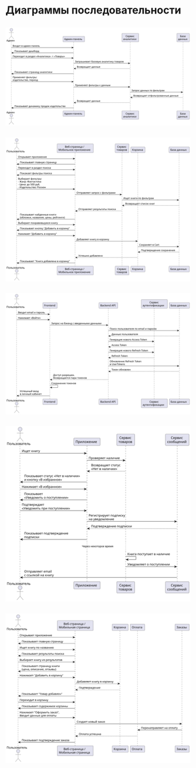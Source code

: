 # Диаграммы последовательности

##
![admin](https://github.com/fpmi-hci-2025/project12b-aquarius/blob/354bbe3ca42f2bbd77b0032421d1d9b6cd55d755/img/adminSeq.svg?raw=true)

##
![filter](https://github.com/fpmi-hci-2025/project12b-aquarius/blob/354bbe3ca42f2bbd77b0032421d1d9b6cd55d755/img/filterSeq.svg?raw=true)

##
![login](https://github.com/fpmi-hci-2025/project12b-aquarius/blob/354bbe3ca42f2bbd77b0032421d1d9b6cd55d755/img/loginSeq.svg?raw=true)

##
![stock](https://github.com/fpmi-hci-2025/project12b-aquarius/blob/354bbe3ca42f2bbd77b0032421d1d9b6cd55d755/img/stockSeq.svg?raw=true)

##
![payment](https://github.com/fpmi-hci-2025/project12b-aquarius/blob/354bbe3ca42f2bbd77b0032421d1d9b6cd55d755/img/paymentSeq.svg?raw=true)
